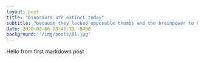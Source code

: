 ```yaml
---
layout: post
title: "Dinosaurs are extinct today"
subtitle: "because they lacked opposable thumbs and the brainpower to build a space program."
date: 2020-02-06 23:45:13 -0400
background: '/img/posts/01.jpg'
---
```


Hello from first markdown post
